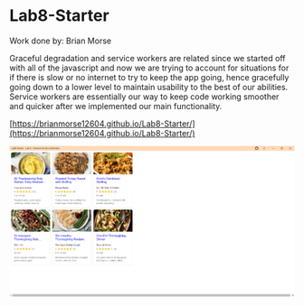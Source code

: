 # Lab8-Starter

Work done by: Brian Morse

Graceful degradation and service workers are related since we started off with all of the javascript and now we are trying to account for situations for if there is slow or no internet to try to keep the app going, hence gracefully going down to a lower level to maintain usability to the best of our abilities. Service workers are essentially our way to keep code working smoother and quicker after we implemented our main functionality.

[https://brianmorse12604.github.io/Lab8-Starter/](https://brianmorse12604.github.io/Lab8-Starter/)

![PWA](pwa.png)
